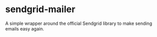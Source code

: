 # sendgrid-mailer
A simple wrapper around the official Sendgrid library to make sending emails easy again.
